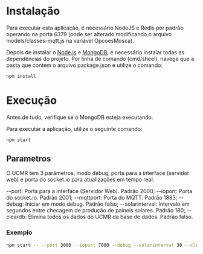 # Instalação

Para executar esta aplicação, é necessário NodeJS e Redis por padrão operando na porta 6379 (pode ser alterado modificando o arquivo models/classes-mqtt.js na variável OpcoesMosca).

Depois de instalar o [Node.js](https://nodejs.org/en/) e [MongoDB](https://www.mongodb.com/), é necessário instalar todas as dependências do projeto. Por linha de comando (cmd/sheel), navege que a pasta que contem o arquivo package.json e utilize o comando:

```sh 
npm install
```

# Execução

Antes de tudo, verifique se o MongoDB esteja executando.

Para executar a aplicação, utilize o seguinte comando:

```sh 
npm start 
``` 

## Parametros

O UCMR tem 3 parâmetros, modo debug, porta para a interface (servidor web) e porta do socket.io para atualizações em tempo real.

--port: Porta para a interface (Servidor Web). Padrão 2000;
--ioport: Porta do socket.io. Padrão 2001;
--mqttport: Porta do MQTT. Padrão 1883;
--debug: Iniciar em modo debug. Padrão falso;
--solarinterval: Intervalo em segundos entre checagem de produção de paineis solares. Padrão 180;
--cleardb: Elimina todos os dados do UCMR da base de dados. Padrão falso.

### Exemplo

```sh 
npm start -- --port 3000 --ioport 7000 --debug --solarinterval 30 --cleardb --mqttport 5000
``` 
